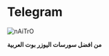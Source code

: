 # Telegram
![nAiTrO](https://telegra.ph/file/dc66abef3aee252e83348.jpg)

**من افضل سورسات اليوزر بوت العربية**